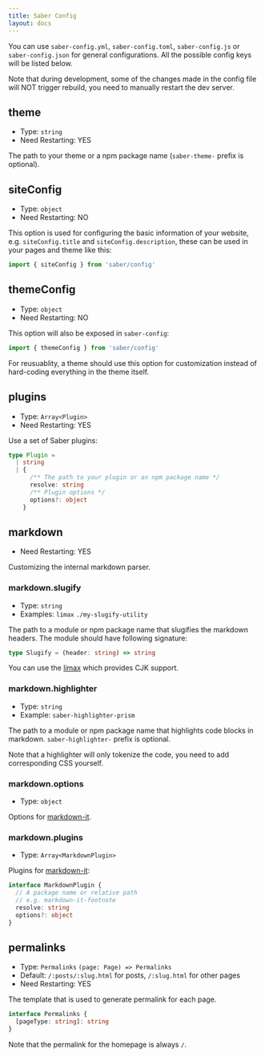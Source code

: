 ```yaml
---
title: Saber Config
layout: docs
---
```


You can use `saber-config.yml`, `saber-config.toml`, `saber-config.js` or `saber-config.json` for general configurations. All the possible config keys will be listed below.

Note that during development, some of the changes made in the config file will NOT trigger rebuild, you need to manually restart the dev server.

## theme

- Type: `string`
- Need Restarting: YES

The path to your theme or a npm package name (`saber-theme-` prefix is optional).

## siteConfig

- Type: `object`
- Need Restarting: NO

This option is used for configuring the basic information of your website, e.g. `siteConfig.title` and `siteConfig.description`, these can be used in your pages and theme like this:

```js
import { siteConfig } from 'saber/config'
```

## themeConfig

- Type: `object`
- Need Restarting: NO

This option will also be exposed in `saber-config`:

```js
import { themeConfig } from 'saber/config'
```

For reusuablity, a theme should use this option for customization instead of hard-coding everything in the theme itself.

## plugins

- Type: `Array<Plugin>`
- Need Restarting: YES

Use a set of Saber plugins:

```typescript
type Plugin =
  | string
  | {
      /** The path to your plugin or an npm package name */
      resolve: string
      /** Plugin options */
      options?: object
    }
```

## markdown

- Need Restarting: YES

Customizing the internal markdown parser.

### markdown.slugify

- Type: `string`
- Examples: `limax` `./my-slugify-utility`

The path to a module or npm package name that slugifies the markdown headers. The module should have following signature:

```typescript
type Slugify = (header: string) => string
```

You can use the [limax](https://github.com/lovell/limax) which provides CJK support.

### markdown.highlighter

- Type: `string`
- Example: `saber-highlighter-prism`

The path to a module or npm package name that highlights code blocks in markdown. `saber-highlighter-` prefix is optional.

Note that a highlighter will only tokenize the code, you need to add corresponding CSS yourself.

### markdown.options

- Type: `object`

Options for [markdown-it](https://github.com/markdown-it/markdown-it).

### markdown.plugins

- Type: `Array<MarkdownPlugin>`

Plugins for [markdown-it](https://github.com/markdown-it/markdown-it):

```typescript
interface MarkdownPlugin {
  // A package name or relative path
  // e.g. markdown-it-footnote
  resolve: string
  options?: object
}
```

## permalinks

- Type: `Permalinks` `(page: Page) => Permalinks`
- Default: `/:posts/:slug.html` for posts, `/:slug.html` for other pages
- Need Restarting: YES

The template that is used to generate permalink for each page.

```typescript
interface Permalinks {
  [pageType: string]: string
}
```

Note that the permalink for the homepage is always `/`.
